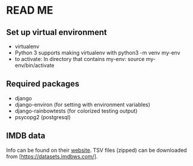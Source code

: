# READ ME

## Set up virtual environment

- virtualenv
- Python 3 supports making virtualenv with python3 -m venv my-env
- to activate: In directory that contains my-env: source my-env/bin/activate

## Required packages

- django
- django-environ (for setting with environment variables)
- django-rainbowtests (for colorized testing output)
- psycopg2 (postgresql)

## IMDB data

Info can be found on their [website](http://www.imdb.com/interfaces/).
TSV files (zipped) can be downloaded from [https://datasets.imdbws.com/].
